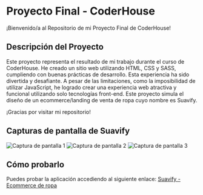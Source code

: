 # Proyecto Final - CoderHouse

¡Bienvenido/a al Repositorio de mi Proyecto Final de CoderHouse!

## Descripción del Proyecto

Este proyecto representa el resultado de mi trabajo durante el curso de CoderHouse. He creado un sitio web utilizando HTML, CSS y SASS, cumpliendo con buenas prácticas de desarrollo. Esta experiencia ha sido divertida y desafiante. A pesar de las limitaciones, como la imposibilidad de utilizar JavaScript, he logrado crear una experiencia web atractiva y funcional utilizando solo tecnologías front-end. Este proyecto simula el diseño de un ecommerce/landing de venta de ropa cuyo nombre es Suavify.

¡Gracias por visitar mi repositorio!

## Capturas de pantalla de Suavify

![Captura de pantalla 1](https://github.com/MatiasPinho/CoderHouse-Proyecto-Final-Matias-Pinho.io/assets/101824576/b794275b-5f06-44aa-a9a9-04eed427383a)
![Captura de pantalla 2](https://github.com/MatiasPinho/CoderHouse-Proyecto-Final-Matias-Pinho.io/assets/101824576/91e18427-8117-40f6-90ee-1d2bf0af18af)
![Captura de pantalla 3](https://github.com/MatiasPinho/CoderHouse-Proyecto-Final-Matias-Pinho.io/assets/101824576/4243d5af-b1e0-4b8f-9fd4-5c4a168950fb)

## Cómo probarlo

Puedes probar la aplicación accediendo al siguiente enlace: [Suavify - Ecommerce de ropa](https://suavify.netlify.app/)

